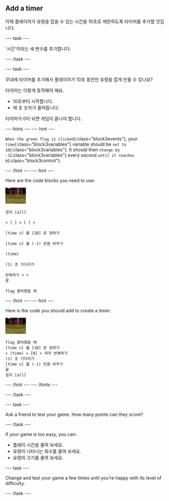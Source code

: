## Add a timer

이제 플레이어가 유령을 잡을 수 있는 시간을 10초로 제한하도록 타이머를 추가할 것입니다.

\--- task \---

'시간'이라는 새 변수를 추가합니다.

\--- /task \---

\--- task \---

무대에 타이머를 추가해서 플레이어가 10초 동안만 유령을 잡게 만들 수 있나요?

타이머는 이렇게 동작해야 해요.

+ 10초부터 시작합니다.
+ 매 초 숫자가 줄어듭니다.

타이머가 0이 되면 게임이 끝나야 합니다.

\--- hints \--- \--- hint \---

`When the green flag is clicked`{:class="block3events"}, your `time`{:class="block3variables"} variable should be `set to 10`{:class="block3variables"}. It should then `change by -1`{:class="block3variables"} every second `until it reaches 0`{:class="block3control"}.

\--- /hint \--- \--- hint \---

Here are the code blocks you need to use:

![ghost-sprite](images/ghost-backdrop.png)

```blocks3
정지 [all]

< [ ] = [ ] >

[time v] 를 [10] 로 정하기

[time v] 를 (-1) 만큼 바꾸기

(time)

(1) 초 기다리기

반복하기 < >
끝

flag 클릭했을 때

```

\--- /hint \--- \--- hint \---

Here is the code you should add to create a timer:

![backdrop icon](images/ghost-backdrop.png)

```blocks3
flag 클릭했을 때
[time v] 를 [10] 로 정하기
< (time) = [0] > 까지 반복하기
(1) 초 기다리기
[time v] 를 (-1) 만큼 바꾸기
끝
정지 [all]
```

\--- /hint \--- \--- /hints \---

\--- /task \---

\--- task \---

Ask a friend to test your game. How many points can they score?

\--- /task \---

If your game is too easy, you can:

+ 플레이 시간을 줄여 보세요.
+ 유령이 나타나는 회수를 줄여 보세요.
+ 유령의 크기를 줄여 보세요.

\--- task \---

Change and test your game a few times until you're happy with its level of difficulty.

\--- /task \---